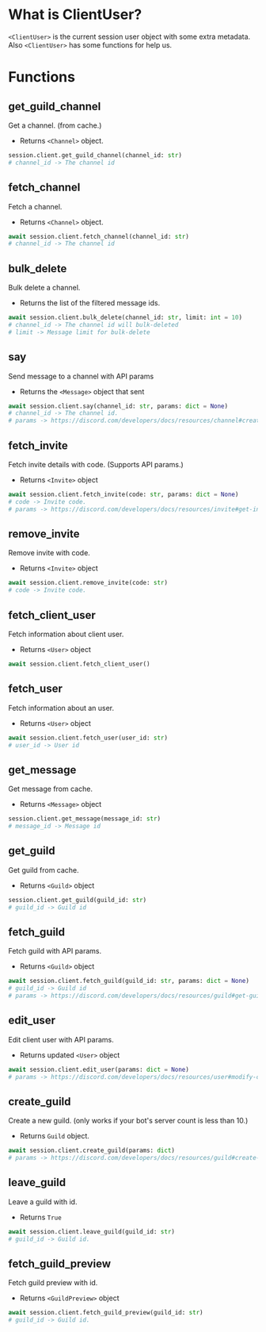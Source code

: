 # What is ClientUser?
`<ClientUser>`  is the current session user object with some extra metadata. Also `<ClientUser>` has some functions for help us.

# Functions
## get_guild_channel
Get a channel. (from cache.)
- Returns `<Channel>` object.
```py
session.client.get_guild_channel(channel_id: str)
# channel_id -> The channel id
```
## fetch_channel
Fetch a channel.
- Returns `<Channel>` object.
```py
await session.client.fetch_channel(channel_id: str)
# channel_id -> The channel id
```
## bulk_delete
Bulk delete a channel.
- Returns the list of the filtered message ids.
```py
await session.client.bulk_delete(channel_id: str, limit: int = 10)
# channel_id -> The channel id will bulk-deleted
# limit -> Message limit for bulk-delete
```
## say
Send message to a channel with API params
- Returns the `<Message>` object that sent
```py
await session.client.say(channel_id: str, params: dict = None)
# channel_id -> The channel id.
# params -> https://discord.com/developers/docs/resources/channel#create-message-jsonform-params
```
## fetch_invite
Fetch invite details with code. (Supports API params.)
- Returns `<Invite>` object
```py
await session.client.fetch_invite(code: str, params: dict = None)
# code -> Invite code.
# params -> https://discord.com/developers/docs/resources/invite#get-invite-query-string-params
```
## remove_invite
Remove invite with code.
- Returns `<Invite>` object
```py
await session.client.remove_invite(code: str)
# code -> Invite code.
```
## fetch_client_user
Fetch information about client user.
- Returns `<User>` object
```py
await session.client.fetch_client_user()
```
## fetch_user
Fetch information about an user.
- Returns `<User>` object
```py
await session.client.fetch_user(user_id: str)
# user_id -> User id
```
## get_message
Get message from cache.
- Returns `<Message>` object
```py
session.client.get_message(message_id: str)
# message_id -> Message id
```
## get_guild
Get guild from cache.
- Returns `<Guild>` object
```py
session.client.get_guild(guild_id: str)
# guild_id -> Guild id
```
## fetch_guild
Fetch guild with API params.
- Returns `<Guild>` object
```py
await session.client.fetch_guild(guild_id: str, params: dict = None)
# guild_id -> Guild id
# params -> https://discord.com/developers/docs/resources/guild#get-guild-query-string-params
```
## edit_user
Edit client user with API params.
- Returns updated `<User>` object
```py
await session.client.edit_user(params: dict = None)
# params -> https://discord.com/developers/docs/resources/user#modify-current-user-json-params
```
## create_guild
Create a new guild. (only works if your bot's server count is less than 10.)
- Returns `Guild` object.
```py
await session.client.create_guild(params: dict)
# params -> https://discord.com/developers/docs/resources/guild#create-guild-json-params
```
## leave_guild
Leave a guild with id.
- Returns `True`
```py
await session.client.leave_guild(guild_id: str)
# guild_id -> Guild id.
```
## fetch_guild_preview
Fetch guild preview with id.
- Returns `<GuildPreview>` object
```py
await session.client.fetch_guild_preview(guild_id: str)
# guild_id -> Guild id.
```